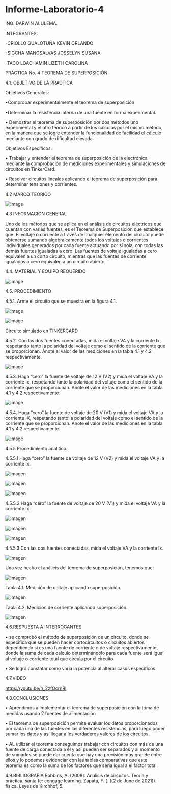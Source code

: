 # Informe-Laboratorio-4

ING. DARWIN ALULEMA.

INTEGRANTES:

-CRIOLLO GUALOTUÑA KEVIN ORLANDO

-SIGCHA MANOSALVAS JOSSELYN SUSANA

-TACO LOACHAMIN LIZETH CAROLINA

PRÁCTICA No. 4 TEOREMA DE SUPERPOSICIÓN

4.1. OBJETIVO DE LA PRÁCTICA

Objetivos Generales:

•Comprobar experimentalmente el teorema de superposición

•Determinar la resistencia interna de una fuente en forma experimental. 

•	Demostrar el teorema de superposición por dos métodos uno experimental y el otro teórico a partir 
de los cálculos por el mismo método, en la manera que se logre entender la funcionalidad de facilidad 
el cálculo mediante con grado de dificultad elevada

Objetivos Específicos:

•	Trabajar y entender el teorema de superposición de la electrónica mediante la comprobación de mediciones
experimentales y simulaciones de circuitos en TinkerCard.

•	Resolver circuitos lineales aplicando el teorema de superposición para determinar tensiones y corrientes.

4.2 MARCO TEORICO

![image](https://user-images.githubusercontent.com/85263529/125878219-db5c0c9c-7429-477c-bba2-55f6c9a066a4.png)


4.3 INFORMACIÓN GENERAL

Uno de los métodos que se aplica en el análisis de circuitos eléctricos que cuentan
con varias fuentes, es el Teorema de Superposición que establece que:
El voltaje o corriente a través de cualquier elemento del circuito puede obtenerse
sumando algebraicamente todos los voltajes o corrientes individuales generados por
cada fuente actuando por sí sola, con todas las demás fuentes igualadas a cero.
Las fuentes de voltaje igualadas a cero equivalen a un corto circuito, mientras que
las fuentes de corriente igualadas a cero equivalen a un circuito abierto.

4.4. MATERIAL Y EQUIPO REQUERIDO

![image](https://user-images.githubusercontent.com/85263529/125874842-0c1ca694-a4c7-457f-91b2-ae17953f032b.png)

4.5. PROCEDIMIENTO

4.5.1. Arme el circuito que se muestra en la figura 4.1.

![image](https://user-images.githubusercontent.com/85263529/125874908-0d3cc0b8-6f2a-40b1-a65e-c0f8eab332e6.png)

![image](https://user-images.githubusercontent.com/85263529/125884389-5f5d17d5-6729-43e1-9a0e-6fd0b71f31a9.png)

 Circuito simulado en TINKERCARD

4.5.2. Con las dos fuentes conectadas, mida el voltaje VA y la corriente Ix, respetando
tanto la polaridad del voltaje como el sentido de la corriente que se proporcionan. Anote
el valor de las mediciones en la tabla 4.1 y 4.2 respectivamente.


![image](https://user-images.githubusercontent.com/85263529/125884285-7695cef8-5bad-4743-a616-6ca59b1a23bb.png)

4.5.3. Haga “cero” la fuente de voltaje de 12 V (V2) y mida el voltaje VA y la corriente
Ix, respetando tanto la polaridad del voltaje como el sentido de la corriente que se
proporcionan. Anote el valor de las mediciones en la tabla 4.1 y 4.2 respectivamente.

![image](https://user-images.githubusercontent.com/85263529/125893764-e9527bc2-ba2e-4154-a81b-bccfcfac7d8f.png)

4.5.4. Haga “cero” la fuente de voltaje de 20 V (V1) y mida el voltaje VA y la corriente
IX, respetando tanto la polaridad del voltaje como el sentido de la corriente que se
proporcionan. Anote el valor de las mediciones en la tabla 4.1 y 4.2 respectivamente.

![image](https://user-images.githubusercontent.com/85263529/125893709-6f36914b-0af8-44c1-b128-fb466be8d0f6.png)

4.5.5 Procedimiento analitico.

4.5.5.1 Haga “cero” la fuente de voltaje de 12 V (V2) y mida el voltaje VA y la corriente
Ix.

![imagen](https://user-images.githubusercontent.com/85263529/125902189-63a3c6ad-4ebc-4aa4-82be-5f2a0d9a9917.png)

![imagen](https://user-images.githubusercontent.com/85263529/125902266-14c16bb1-b51e-4a32-8f6c-f919437e6a0c.png)

![imagen](https://user-images.githubusercontent.com/85263529/125902322-ccb04269-8b64-4c7e-8330-9a68c5b08d21.png)

4.5.5.2 Haga “cero” la fuente de voltaje de 20 V (V1) y mida el voltaje VA y la corriente
Ix.

![imagen](https://user-images.githubusercontent.com/85263529/125902453-52f56f36-4f7a-41e0-8e3b-bd2e668c5fdd.png)

![imagen](https://user-images.githubusercontent.com/85263529/125902490-73f1dbb4-6ca2-4ffb-9b10-4058dcff2a2e.png)

![imagen](https://user-images.githubusercontent.com/85263529/125902551-f7ea7f49-ad29-4d27-a6e2-68f7aa9eaadc.png)

4.5.5.3 Con las dos fuentes conectadas, mida el voltaje VA y la corriente Ix.

![imagen](https://user-images.githubusercontent.com/85263529/125902906-37baa2c1-dc86-4410-92d9-241b5cef4abd.png)

Una vez hecho el análicis del teorema de superposición, tenemos que:

![imagen](https://user-images.githubusercontent.com/85263529/125903317-073b2af2-83b3-4983-96d0-64108c10173f.png)

Tabla 4.1. Medición de coltaje aplicando superposición.

![imagen](https://user-images.githubusercontent.com/85263529/125903600-9fac7347-63fd-4ebf-ad70-5055ab43bae4.png)

Tabla 4.2. Medición de corriente aplicando superposición.

![imagen](https://user-images.githubusercontent.com/85263529/125903703-b322fe72-c92e-4884-bafa-8f4a170e4ffe.png)


4.6.RESPUESTA A INTERROGANTES

•	se comprobó el método de superposición de un circuito, donde se especifica que se pueden hacer 
cortocircuitos o circuitos abiertos dependiendo si es una fuente de corriente o de voltaje respectivamente,
donde la suma de cada calculo determinándolo para cada fuente será igual al voltaje o corriente total
que circula por el circuito

•	Se logró constatar como varia la potencia al alterar casos específicos 

4.7.VIDEO

https://youtu.be/h_2zfOcrnRI



4.8.CONCLUSIONES

•	Aprendimos a implementar el teorema de superposición con la toma de medidas usando 2 fuentes de alimentación

•	El teorema de superposición permite evaluar los datos proporcionados por cada una de las fuentes en las
diferentes resistencias, para luego poder sumar los datos y así llegar a los verdaderos valores de los circuitos.

•	AL utilizar el teorema conseguimos trabajar con circuitos con más de una fuente de carga conectada a él y así
pueden ser separados y al momento de sumarlos se puede dar cuenta que hay una precisión muy grande entre ellos y 
lo podemos evidenciar con las tablas comparativas que este teorema es como la suma de los factores que seria
igual a el factor total.

4.9.BIBLIOGRAFÍA
Robbins, A. (2008). Analisis de circuitos. Teoria y practica. santa fe: cengage learning. Zapata, F. (. ((2 de June de 2021)). fisica. Leyes de Kirchhof, 5.


